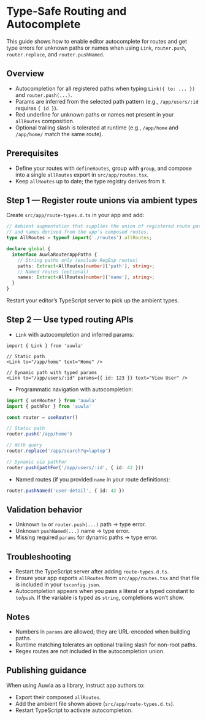 # Type-Safe Routing and Autocomplete

This guide shows how to enable editor autocomplete for routes and get type errors for unknown paths or names when using `Link`, `router.push`, `router.replace`, and `router.pushNamed`.

## Overview
- Autocompletion for all registered paths when typing `Link({ to: ... })` and `router.push(...)`.
- Params are inferred from the selected path pattern (e.g., `/app/users/:id` requires `{ id }`).
- Red underline for unknown paths or names not present in your `allRoutes` composition.
- Optional trailing slash is tolerated at runtime (e.g., `/app/home` and `/app/home/` match the same route).

## Prerequisites
- Define your routes with `defineRoutes`, group with `group`, and compose into a single `allRoutes` export in `src/app/routes.tsx`.
- Keep `allRoutes` up to date; the type registry derives from it.

## Step 1 — Register route unions via ambient types
Create `src/app/route-types.d.ts` in your app and add:

```ts
// Ambient augmentation that supplies the union of registered route paths
// and names derived from the app's composed routes.
type AllRoutes = typeof import('./routes').allRoutes;

declare global {
  interface AuwlaRouterAppPaths {
    // String paths only (exclude RegExp routes)
    paths: Extract<AllRoutes[number]['path'], string>;
    // Named routes (optional)
    names: Extract<AllRoutes[number]['name'], string>;
  }
}
```

Restart your editor’s TypeScript server to pick up the ambient types.

## Step 2 — Use typed routing APIs
- `Link` with autocompletion and inferred params:

```tsx
import { Link } from 'auwla'

// Static path
<Link to="/app/home" text="Home" />

// Dynamic path with typed params
<Link to="/app/users/:id" params={{ id: 123 }} text="View User" />
```

- Programmatic navigation with autocompletion:

```ts
import { useRouter } from 'auwla'
import { pathFor } from 'auwla'

const router = useRouter()

// Static path
router.push('/app/home')

// With query
router.replace('/app/search?q=laptop')

// Dynamic via pathFor
router.push(pathFor('/app/users/:id', { id: 42 }))
```

- Named routes (if you provided `name` in your route definitions):

```ts
router.pushNamed('user-detail', { id: 42 })
```

## Validation behavior
- Unknown `to` or `router.push(...)` path → type error.
- Unknown `pushNamed(...)` name → type error.
- Missing required `params` for dynamic paths → type error.

## Troubleshooting
- Restart the TypeScript server after adding `route-types.d.ts`.
- Ensure your app exports `allRoutes` from `src/app/routes.tsx` and that file is included in your `tsconfig.json`.
- Autocompletion appears when you pass a literal or a typed constant to `to`/`push`. If the variable is typed as `string`, completions won’t show.

## Notes
- Numbers in `params` are allowed; they are URL-encoded when building paths.
- Runtime matching tolerates an optional trailing slash for non-root paths.
- Regex routes are not included in the autocompletion union.

## Publishing guidance
When using Auwla as a library, instruct app authors to:
- Export their composed `allRoutes`.
- Add the ambient file shown above (`src/app/route-types.d.ts`).
- Restart TypeScript to activate autocompletion.